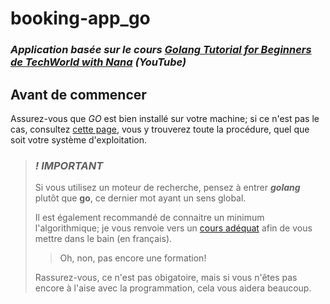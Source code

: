 # booking-app_go

### *Application basée sur le cours [**Golang Tutorial for Beginners** de **TechWorld with Nana**](https://www.youtube.com/watch?v=yyUHQIec83I&t=5522s "Golang Full Course") (YouTube)*

## Avant de commencer

Assurez-vous que *GO* est bien installé sur votre machine; si ce n'est pas le cas, consultez [cette page](https://go.dev/doc/install "installer GO"), vous y trouverez toute la procédure, quel que soit votre système d'exploitation.

> ### ***! IMPORTANT***
> 
> Si vous utilisez un moteur de recherche, pensez à entrer ***golang*** plutôt que **go**, ce  dernier mot ayant un sens global.
>
> Il est également recommandé de connaitre un minimum l'algorithmique; je vous renvoie vers un [cours adéquat](https://www.youtube.com/watch?v=EPOs1Fln05w "algorithmique") afin de vous mettre dans le bain (en français).
>
>> Oh, non, pas encore une formation!
> 
> Rassurez-vous, ce n'est pas obigatoire, mais si vous n'êtes pas encore à l'aise avec la programmation, cela vous aidera beaucoup.


